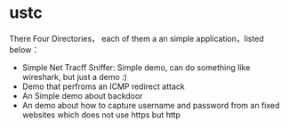 # ustc

There Four Directories， each of them a an simple application，listed below：

+ Simple Net Tracff Sniffer: Simple demo, can do something like wireshark, but just a demo :)
+ Demo that perfroms an ICMP redirect attack 
+ An Simple demo about backdoor
+ An demo about how to capture username and password from an fixed websites which does not use https but http
